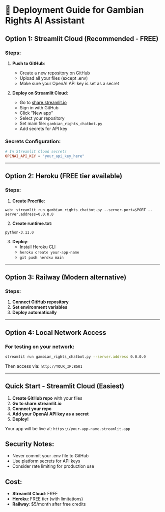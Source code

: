 # 🚀 Deployment Guide for Gambian Rights AI Assistant

## Option 1: Streamlit Cloud (Recommended - FREE)

### Steps:
1. **Push to GitHub**:
   - Create a new repository on GitHub
   - Upload all your files (except .env)
   - Make sure your OpenAI API key is set as a secret

2. **Deploy on Streamlit Cloud**:
   - Go to [share.streamlit.io](https://share.streamlit.io)
   - Sign in with GitHub
   - Click "New app"
   - Select your repository
   - Set main file: `gambian_rights_chatbot.py`
   - Add secrets for API key

### Secrets Configuration:
```toml
# In Streamlit Cloud secrets
OPENAI_API_KEY = "your_api_key_here"
```

---

## Option 2: Heroku (FREE tier available)

### Steps:
1. **Create Procfile**:
```
web: streamlit run gambian_rights_chatbot.py --server.port=$PORT --server.address=0.0.0.0
```

2. **Create runtime.txt**:
```
python-3.11.0
```

3. **Deploy**:
   - Install Heroku CLI
   - `heroku create your-app-name`
   - `git push heroku main`

---

## Option 3: Railway (Modern alternative)

### Steps:
1. **Connect GitHub repository**
2. **Set environment variables**
3. **Deploy automatically**

---

## Option 4: Local Network Access

### For testing on your network:
```bash
streamlit run gambian_rights_chatbot.py --server.address 0.0.0.0
```

Then access via: `http://YOUR_IP:8501`

---

## Quick Start - Streamlit Cloud (Easiest)

1. **Create GitHub repo** with your files
2. **Go to share.streamlit.io**
3. **Connect your repo**
4. **Add your OpenAI API key as a secret**
5. **Deploy!**

Your app will be live at: `https://your-app-name.streamlit.app`

## Security Notes:
- Never commit your .env file to GitHub
- Use platform secrets for API keys
- Consider rate limiting for production use

## Cost:
- **Streamlit Cloud**: FREE
- **Heroku**: FREE tier (with limitations)
- **Railway**: $5/month after free credits
